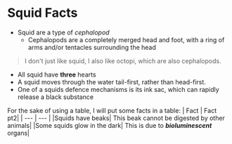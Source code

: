 # Squid Facts
* Squid are a type of *cephalopod*
   * Cephalopods are a completely merged head and foot, with a ring of arms and/or tentacles surrounding the head
> I don't just like squid, I also like octopi, which are also cephalopods.
* All squid have **three** hearts
* A squid moves through the water tail-first, rather than head-first.
* One of a squids defence mechanisms is its ink sac, which can rapidly release a black substance

For the sake of using a table, I will put some facts in a table:
| Fact | Fact pt2|
| --- | --- |
|Squids have beaks| This beak cannot be digested by other animals|
|Some squids glow in the dark| This is due to ***bioluminescent*** organs|
